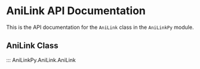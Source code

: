 # AniLink API Documentation

This is the API documentation for the `AniLink` class in the `AniLinkPy` module.

## AniLink Class

::: AniLinkPy.AniLink.AniLink